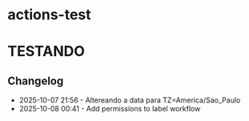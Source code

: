 # actions-test

# TESTANDO
## Changelog
- 2025-10-07 21:56 - Altereando a data para TZ=America/Sao_Paulo
- 2025-10-08 00:41 - Add permissions to label workflow

